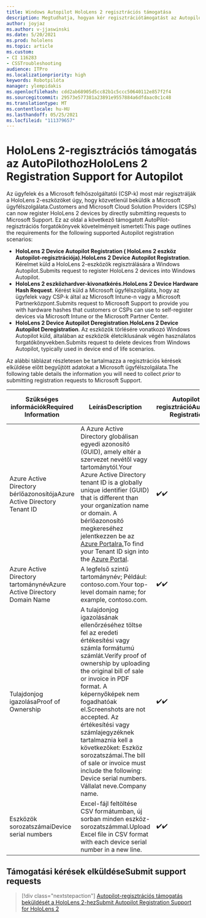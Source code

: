```yaml
---
title: Windows Autopilot HoloLens 2 regisztrációs támogatása
description: Megtudhatja, hogyan kér regisztrációtámogatást az Autopilothoz HoloLens 2-eszközökön.
author: joyjaz
ms.author: v-jjaswinski
ms.date: 5/20/2021
ms.prod: hololens
ms.topic: article
ms.custom:
- CI 116283
- CSSTroubleshooting
audience: ITPro
ms.localizationpriority: high
keywords: Robotpilóta
manager: ylempidakis
ms.openlocfilehash: cdd2ab68905d5cc82b1c5ccc50640112e857f2f4
ms.sourcegitcommit: 29573e577381a23891e9557884a6dfdaac0c1c48
ms.translationtype: MT
ms.contentlocale: hu-HU
ms.lasthandoff: 05/25/2021
ms.locfileid: "111379657"
---
```

# <a name="hololens-2-registration-support-for-autopilot"></a><span data-ttu-id="7daeb-104">HoloLens 2-regisztrációs támogatás az AutoPilothoz</span><span class="sxs-lookup"><span data-stu-id="7daeb-104">HoloLens 2 Registration Support for Autopilot</span></span>

<span data-ttu-id="7daeb-105">Az ügyfelek és a Microsoft felhőszolgáltatói (CSP-k) most már regisztrálják a HoloLens 2-eszközöket úgy, hogy közvetlenül beküldik a Microsoft ügyfélszolgálata.</span><span class="sxs-lookup"><span data-stu-id="7daeb-105">Customers and Microsoft Cloud Solution Providers (CSPs) can now register HoloLens 2 devices by directly submitting requests to Microsoft Support.</span></span> <span data-ttu-id="7daeb-106">Ez az oldal a következő támogatott AutoPilot-regisztrációs forgatókönyvek követelményeit ismerteti:</span><span class="sxs-lookup"><span data-stu-id="7daeb-106">This page outlines the requirements for the following supported Autopilot registration scenarios:</span></span>

- <span data-ttu-id="7daeb-107">**HoloLens 2 Device Autopilot Registration ( HoloLens 2 eszköz Autopilot-regisztrációja).**</span><span class="sxs-lookup"><span data-stu-id="7daeb-107">**HoloLens 2 Device Autopilot Registration**.</span></span> <span data-ttu-id="7daeb-108">Kérelmet küld a HoloLens 2-eszközök regisztrálására a Windows Autopilot.</span><span class="sxs-lookup"><span data-stu-id="7daeb-108">Submits request to register HoloLens 2 devices into Windows Autopilot.</span></span>
- <span data-ttu-id="7daeb-109">**HoloLens 2 eszközhardver-kivonatkérés.**</span><span class="sxs-lookup"><span data-stu-id="7daeb-109">**HoloLens 2 Device Hardware Hash Request**.</span></span> <span data-ttu-id="7daeb-110">Kérést küld a Microsoft ügyfélszolgálata, hogy az ügyfelek vagy CSP-k által az Microsoft Intune-n vagy a Microsoft Partnerközpont.</span><span class="sxs-lookup"><span data-stu-id="7daeb-110">Submits request to Microsoft Support to provide you with hardware hashes that customers or CSPs can use to self-register devices via Microsoft Intune or the Microsoft Partner Center.</span></span>
- <span data-ttu-id="7daeb-111">**HoloLens 2 Device Autopilot Deregistration**.</span><span class="sxs-lookup"><span data-stu-id="7daeb-111">**HoloLens 2 Device Autopilot Deregistration**.</span></span> <span data-ttu-id="7daeb-112">Az eszközök törlésére vonatkozó Windows Autopilot küld, általában az eszközök életciklusának végén használatos forgatókönyvekben.</span><span class="sxs-lookup"><span data-stu-id="7daeb-112">Submits request to delete devices from Windows Autopilot, typically used in device end of life scenarios.</span></span>

<span data-ttu-id="7daeb-113">Az alábbi táblázat részletesen be  tartalmazza a regisztrációs kérések elküldése előtt begyűjtött adatokat a Microsoft ügyfélszolgálata.</span><span class="sxs-lookup"><span data-stu-id="7daeb-113">The following table details the information you will need to collect *prior* to submitting registration requests to Microsoft Support.</span></span>

| <span data-ttu-id="7daeb-114">Szükséges információk</span><span class="sxs-lookup"><span data-stu-id="7daeb-114">Required Information</span></span> | <span data-ttu-id="7daeb-115">Leírás</span><span class="sxs-lookup"><span data-stu-id="7daeb-115">Description</span></span> | <span data-ttu-id="7daeb-116">Autopilot-regisztráció</span><span class="sxs-lookup"><span data-stu-id="7daeb-116">Autopilot Registration</span></span>  | <span data-ttu-id="7daeb-117">Hardveres kivonat kérése</span><span class="sxs-lookup"><span data-stu-id="7daeb-117">Hardware Hash Request</span></span> | <span data-ttu-id="7daeb-118">Autopilot-regisztráció</span><span class="sxs-lookup"><span data-stu-id="7daeb-118">Autopilot Deregistration</span></span> |
------------|-------------------------------|--------------------------------------------------|------------------------------|--------------------------------|
|  <span data-ttu-id="7daeb-119">Azure Active Directory bérlőazonosítója</span><span class="sxs-lookup"><span data-stu-id="7daeb-119">Azure Active Directory Tenant ID</span></span>    |    <span data-ttu-id="7daeb-120">A Azure Active Directory globálisan egyedi azonosító (GUID), amely eltér a szervezet nevétől vagy tartománytól.</span><span class="sxs-lookup"><span data-stu-id="7daeb-120">Your Azure Active Directory tenant ID is a globally unique identifier (GUID) that is different than your organization name or domain.</span></span>    <span data-ttu-id="7daeb-121">A bérlőazonosító megkereséhez jelentkezzen be az [Azure Portalra.](https://portal.azure.com/#blade/Microsoft_AAD_IAM/ActiveDirectoryMenuBlade/Properties)</span><span class="sxs-lookup"><span data-stu-id="7daeb-121">To find your Tenant ID sign into the [Azure Portal](https://portal.azure.com/#blade/Microsoft_AAD_IAM/ActiveDirectoryMenuBlade/Properties).</span></span>    |     <span data-ttu-id="7daeb-122">✔️</span><span class="sxs-lookup"><span data-stu-id="7daeb-122">✔️</span></span>                         |                              |                         <span data-ttu-id="7daeb-123">✔️</span><span class="sxs-lookup"><span data-stu-id="7daeb-123">✔️</span></span>                        |
|  <span data-ttu-id="7daeb-124">Azure Active Directory tartománynév</span><span class="sxs-lookup"><span data-stu-id="7daeb-124">Azure Active Directory Domain Name</span></span>    |   <span data-ttu-id="7daeb-125">A legfelső szintű tartománynév; Például: contoso.com.</span><span class="sxs-lookup"><span data-stu-id="7daeb-125">Your top-level domain name; for example, contoso.com.</span></span>    |     <span data-ttu-id="7daeb-126">✔️</span><span class="sxs-lookup"><span data-stu-id="7daeb-126">✔️</span></span>                         |                              |                         <span data-ttu-id="7daeb-127">✔️</span><span class="sxs-lookup"><span data-stu-id="7daeb-127">✔️</span></span>                        |
|  <span data-ttu-id="7daeb-128">Tulajdonjog igazolása</span><span class="sxs-lookup"><span data-stu-id="7daeb-128">Proof of Ownership</span></span>    |   <span data-ttu-id="7daeb-129">A tulajdonjog igazolásának ellenőrzéséhez töltse fel az eredeti értékesítési vagy számla formátumú számlát.</span><span class="sxs-lookup"><span data-stu-id="7daeb-129">Verify proof of ownership by uploading the original bill of sale or invoice in PDF format.</span></span> <span data-ttu-id="7daeb-130">A képernyőképek nem fogadhatóak el.</span><span class="sxs-lookup"><span data-stu-id="7daeb-130">Screenshots are not accepted.</span></span> <span data-ttu-id="7daeb-131">Az értékesítési vagy számlajegyzéknek tartalmaznia kell a következőket: Eszköz sorozatszámai.</span><span class="sxs-lookup"><span data-stu-id="7daeb-131">The bill of sale or invoice must include the following: Device serial numbers.</span></span> <span data-ttu-id="7daeb-132">Vállalat neve.</span><span class="sxs-lookup"><span data-stu-id="7daeb-132">Company name.</span></span>     |     <span data-ttu-id="7daeb-133">✔️</span><span class="sxs-lookup"><span data-stu-id="7daeb-133">✔️</span></span>                         |              <span data-ttu-id="7daeb-134">✔️</span><span class="sxs-lookup"><span data-stu-id="7daeb-134">✔️</span></span>                |                         <span data-ttu-id="7daeb-135">✔️</span><span class="sxs-lookup"><span data-stu-id="7daeb-135">✔️</span></span>                        |
|  <span data-ttu-id="7daeb-136">Eszközök sorozatszámai</span><span class="sxs-lookup"><span data-stu-id="7daeb-136">Device serial numbers</span></span>    |   <span data-ttu-id="7daeb-137">Excel-fájl feltöltése CSV formátumban, új sorban minden eszköz-sorozatszámmal.</span><span class="sxs-lookup"><span data-stu-id="7daeb-137">Upload Excel file in CSV format with each device serial number in a new line.</span></span>     |     <span data-ttu-id="7daeb-138">✔️</span><span class="sxs-lookup"><span data-stu-id="7daeb-138">✔️</span></span>                         |              <span data-ttu-id="7daeb-139">✔️</span><span class="sxs-lookup"><span data-stu-id="7daeb-139">✔️</span></span>                |                         <span data-ttu-id="7daeb-140">✔️</span><span class="sxs-lookup"><span data-stu-id="7daeb-140">✔️</span></span>                        |

## <a name="submit-support-requests"></a><span data-ttu-id="7daeb-141">Támogatási kérések elküldése</span><span class="sxs-lookup"><span data-stu-id="7daeb-141">Submit support requests</span></span>

> [!div class="nextstepaction"]
> [<span data-ttu-id="7daeb-142">Autopilot-regisztrációs támogatás beküldését a HoloLens 2-hez</span><span class="sxs-lookup"><span data-stu-id="7daeb-142">Submit Autopilot Registration Support for HoloLens 2</span></span>](https://prod.support.services.microsoft.com/supportrequestform/0d8bf192-cab7-6d39-143d-5a17840b9f5f)
